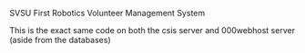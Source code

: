 SVSU First Robotics Volunteer Management System

This is the exact same code on both the csis server and 000webhost server (aside from the databases)
